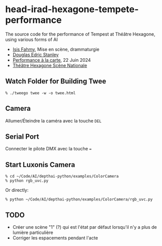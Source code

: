 # head-irad-hexagone-tempete-performance
The source code for the performance of Tempest at Théâtre Hexagone, using various forms of AI

- [Isis Fahmy](https://www.isisfahmy.com), Mise en scène, drammaturgie
- [Douglas Edric Stanley](https://abstractmachine.net/fr/biography)
- [Performance à la carte](https://www.theatre-hexagone.eu/spectacle/performances-a-la-carte/), 22 Juin 2024
- [Théâtre Hexagone Scène Nationale](https://www.theatre-hexagone.eu)


## Watch Folder for Building Twee
```
% ./tweego twee -w -o twee.html
```

## Camera
Allumer/Éteindre la caméra avec la touche `DEL`

## Serial Port
Connecter le pilote DMX avec la touche `=`

## Start Luxonis Camera

```
% cd ~/Code/AI/depthai-python/examples/ColorCamera
% python rgb_uvc.py
```

Or directly:

```
% python ~/Code/AI/depthai-python/examples/ColorCamera/rgb_uvc.py
```

## TODO
- Créer une scène "1" (?) qui est l'état par défaut lorsqu'il n'y a plus de lumière particulière
- Corriger les espacements pendant l'acte